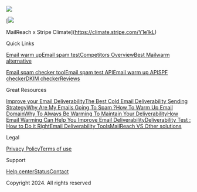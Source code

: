 [![](https://cdn.prod.website-files.com/6654d3ae37a5b777c8fd355d/6654d3ae37a5b777c8fd35a1_MailReach%20Logo.svg)](#)

[](https://www.youtube.com/@MailReachTV)[](https://www.linkedin.com/company/70942379/)[](https://x.com/MailReachApp)[](https://www.facebook.com/people/MailReach/100064024002828/)[](#)

[![](https://cdn.prod.website-files.com/6336c0ecc4a07d5c2a6b36c2/6654e97ea386093dfefde8a0_Climate.png)

MailReach x Stripe Climate](https://climate.stripe.com/Y1e1kL)

Quick Links

[Email warm up](https://www.mailreach.co/email-warmup)[Email spam test](https://www.mailreach.co/email-spam-test)[Competitors Overview](https://www.mailreach.co/mailreach-vs-other-solutions)[Best Mailwarm alternative](https://www.mailreach.co/mailwarm-alternative)

[Email spam checker tool](https://www.mailreach.co/email-spam-checker-tool)[Email spam test API](https://www.mailreach.co/email-spam-test-api)[Email warm up API](https://www.mailreach.co/email-warmup-api)[SPF checker](https://www.mailreach.co/spf-checker)[DKIM checker](https://www.mailreach.co/dkim-checker)[Reviews](https://www.mailreach.co/mailreach-reviews)

Great Resources

[Improve your Email Deliverability](https://www.mailreach.co/blog/improve-email-deliverability)[The Best Cold Email Deliverability Sending Strategy](https://www.mailreach.co/blog/cold-email-deliverability-sending-strategy)[Why Are My Emails Going To Spam ?](https://www.mailreach.co/blog/why-are-my-emails-going-to-spam)[How To Warm Up Email Domain](https://www.mailreach.co/blog/how-to-warm-up-email-domain)[Why To Always Be Warming To Maintain Your Deliverability](https://www.mailreach.co/blog/keep-email-warming-to-maintain-deliverability)[How Email Warming Can Help You Improve Email Deliverability](https://www.mailreach.co/blog/how-an-email-warming-service-can-help-you-improve-email-deliverability)[Deliverability Test : How to Do it Right](https://www.mailreach.co/blog/deliverability-test-how-to-do-it-right)[Email Deliverability Tools](https://www.mailreach.co/blog/email-deliverability-tools)[MailReach VS Other solutions](https://www.mailreach.co/mailreach-vs-other-solutions)

Legal

[Privacy Policy](https://www.mailreach.co/privacy-policy)[Terms of use](https://www.mailreach.co/terms-of-use)

Support

[Help center](https://help.mailreach.co/)[Status](https://status.mailreach.co/)[Contact](https://www.mailreach.co/contact)

Copyright 2024. All rights reserved